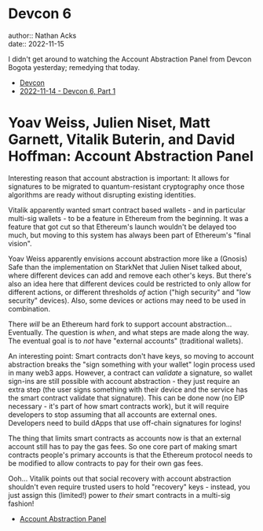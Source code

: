# Devcon 6

author:: Nathan Acks  
date:: 2022-11-15

I didn't get around to watching the Account Abstraction Panel from Devcon Bogota yesterday; remedying that today.

* [Devcon](https://devcon.org/)
* [2022-11-14 - Devcon 6, Part 1](2022-11-14-devcon-6.md)

# Yoav Weiss, Julien Niset, Matt Garnett, Vitalik Buterin, and David Hoffman: Account Abstraction Panel

Interesting reason that account abstraction is important: It allows for signatures to be migrated to quantum-resistant cryptography once those algorithms are ready without disrupting existing identities.

Vitalik apparently wanted smart contract based wallets - and in particular multi-sig wallets - to be a feature in Ethereum from the beginning. It was a feature that got cut so that Ethereum's launch wouldn't be delayed too much, but moving to this system has always been part of Ethereum's "final vision".

Yoav Weiss apparently envisions account abstraction more like a (Gnosis) Safe than the implementation on StarkNet that Julien Niset talked about, where different devices can add and remove each other's keys. But there's also an idea here that different devices could be restricted to only allow for different actions, or different thresholds *of* action ("high security" and "low security" devices). Also, some devices or actions may need to be used in combination.

There *will* be an Ethereum hard fork to support account abstraction... Eventually. The question is *when*, and what steps are made along the way. The eventual goal is to *not* have "external accounts" (traditional wallets).

An interesting point: Smart contracts don't have keys, so moving to account abstraction breaks the "sign something with your wallet" login process used in many web3 apps. However, a contract can *validate* a signature, so wallet sign-ins are still possible with account abstraction - they just require an extra step (the user signs something with their device and the service has the smart contract validate that signature). This can be done now (no EIP necessary - it's part of how smart contracts work), but it will require developers to stop assuming that all accounts are external ones. Developers need to build dApps that use off-chain signatures for logins!

The thing that limits smart contracts as accounts now is that an external account still has to pay the gas fees. So one core part of making smart contracts people's primary accounts is that the Ethereum protocol needs to be modified to allow contracts to pay for their own gas fees.

Ooh... Vitalik points out that social recovery with account abstraction shouldn't even require trusted users to hold "recovery" keys - instead, you just assign this (limited!) power to *their* smart contracts in a multi-sig fashion!

* [Account Abstraction Panel](https://archive.devcon.org/archive/watch/6/account-abstraction-panel/)
